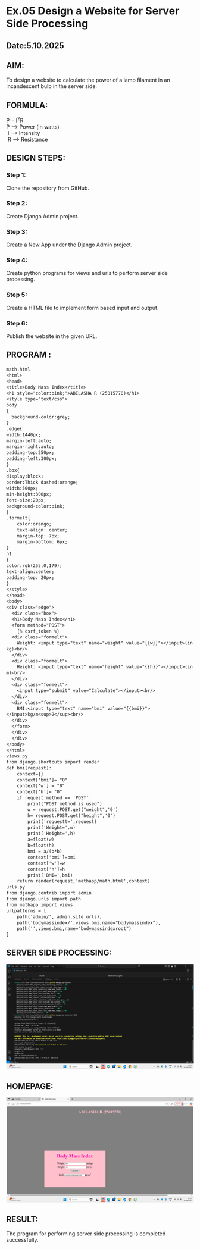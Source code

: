 # Ex.05 Design a Website for Server Side Processing
## Date:5.10.2025

## AIM:
 To design a website to calculate the power of a lamp filament in an incandescent bulb in the server side. 


## FORMULA:
P = I<sup>2</sup>R
<br> P --> Power (in watts)
<br> I --> Intensity
<br> R --> Resistance

## DESIGN STEPS:

### Step 1:
Clone the repository from GitHub.

### Step 2:
Create Django Admin project.

### Step 3:
Create a New App under the Django Admin project.

### Step 4:
Create python programs for views and urls to perform server side processing.

### Step 5:
Create a HTML file to implement form based input and output.

### Step 6:
Publish the website in the given URL.

## PROGRAM :
```
math.html
<html>
<head>
<title>Body Mass Index</title>
<h1 style="color:pink;">ABILASHA R (25015770)</h1>
<style type="text/css">
body
{
  background-color:grey;
}
.edge{
width:1440px;
margin-left:auto;
margin-right:auto;
padding-top:250px;
padding-left:300px;    
}
.box{
display:block;
border:Thick dashed:orange;
width:500px;
min-height:300px;
font-size:20px;
background-color:pink;    
}
.formelt{
    color:orango;
    text-align: center;
    margin-top: 7px;
    margin-bottom: 6px;
}
h1
{
color:rgb(255,0,179);
text-align:center;
padding-top: 20px;
}
</style>
</head>
<body>
<div class="edge">
  <div class="box">
  <h1>Body Mass Index</h1>
  <form method="POST">
    {% csrf_token %}
  <div class="formelt">
    Weight: <input type="text" name="weight" value="{{w}}"></input>(in kg)<br/>
  </div>
  <div class="formelt">
    Height: <input type="text" name="height" value="{{h}}"></input>(in m)<br/>
  </div>
  <div class="formelt">
    <input type="submit" value="Calculate"></input><br/>
  </div>
  <div class="formelt">
    BMI:<input type="text" name="bmi" value="{{bmi}}"></input>kg/m<sup>2</sup><br/>
  </div>
  </form> 
  </div>
  </div>
</body>
</html>
views.py
from django.shortcuts import render
def bmi(request):
    context={}
    context['bmi']= "0"
    context['w'] = "0"
    context['h']= "0"
    if request.method == 'POST':
        print("POST method is used")
        w = request.POST.get("weight",'0')
        h= request.POST.get("height",'0')
        print('requestt=',request)
        print('Weight=',w)
        print('Height=',h)
        a=float(w)
        b=float(h)
        bmi = a/(b*b)
        context['bmi']=bmi
        context['w']=w
        context['h']=h
        print('BMI=',bmi)
    return render(request,'mathapp/math.html',context)
urls.py
from django.contrib import admin
from django.urls import path
from mathapp import views
urlpatterns = [
    path('admin/', admin.site.urls),
    path('bodymassindex/',views.bmi,name="bodymassindex"),
    path('',views.bmi,name="bodymassindexroot")
]
```



## SERVER SIDE PROCESSING:
![alt text](<Screenshot (37)-1.png>)

## HOMEPAGE:
![alt text](<Screenshot (36)-1.png>)

## RESULT:
The program for performing server side processing is completed successfully.
